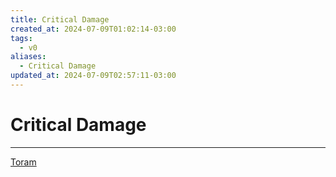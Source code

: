 ```yaml
---
title: Critical Damage
created_at: 2024-07-09T01:02:14-03:00
tags:
  - v0
aliases:
  - Critical Damage
updated_at: 2024-07-09T02:57:11-03:00
---
```

# Critical Damage
---

[Toram](_draft/2024/07/2024-07-06-Toram.md)